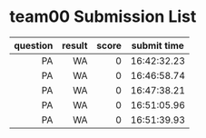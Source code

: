 # team00 Submission List
question | result | score | submit time
----:|----:|-----:|----- 
PA | WA | 0 | 16:42:32.23 
PA | WA | 0 | 16:46:58.74 
PA | WA | 0 | 16:47:38.21 
PA | WA | 0 | 16:51:05.96 
PA | WA | 0 | 16:51:39.93 
